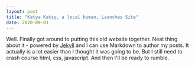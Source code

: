 ```yaml
---
layout: post
title: "Katya Katsy, a local human, Launches Site"
date: 2020-09-01
---
```


Well. Finally got around to putting this old website together. Neat thing about it - powered by [Jekyll](http://jekyllrb.com) and I can use Markdown to author my posts. It actually is a lot easier than I thought it was going to be. But I still need to crash course html, css, javascript. And then I'll be ready to rumble.
